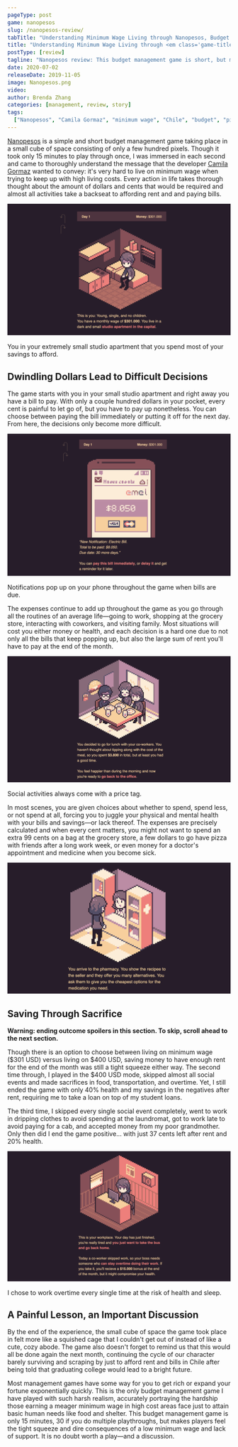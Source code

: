 ```yaml
---
pageType: post
game: nanopesos
slug: /nanopesos-review/
tabTitle: "Understanding Minimum Wage Living through Nanopesos, Budget Management Game"
title: "Understanding Minimum Wage Living through <em class='game-title'>Nanopesos</em>"
postType: [review]
tagline: "Nanopesos review: This budget management game is short, but makes players feel the tight squeeze and dire consequences of a low minimum wage and lack of support. It is no doubt worth a play—and a discussion."
date: 2020-07-02
releaseDate: 2019-11-05
image: Nanopesos.png
video:
author: Brenda Zhang
categories: [management, review, story]
tags:
  ["Nanopesos", "Camila Gormaz", "minimum wage", "Chile", "budget", "pixel art"]
---
```


[Nanopesos](https://laburatory.itch.io/nanopesos) is a simple and short budget management game taking place in a small cube of space consisting of only a few hundred pixels. Though it took only 15 minutes to play through once, I was immersed in each second and came to thoroughly understand the message that the developer [Camila Gormaz](https://twitter.com/Burasto) wanted to convey: it's very hard to live on minimum wage when trying to keep up with high living costs. Every action in life takes thorough thought about the amount of dollars and cents that would be required and almost all activities take a backseat to affording rent and and paying bills.

![Nanopesos small studio apartment with high rent][image0]

<figcaption>You in your extremely small studio apartment that you spend most of your savings to afford.</figcaption>

## Dwindling Dollars Lead to Difficult Decisions

The game starts with you in your small studio apartment and right away you have a bill to pay. With only a couple hundred dollars in your pocket, every cent is painful to let go of, but you have to pay up nonetheless. You can choose between paying the bill immediately or putting it off for the next day. From here, the decisions only become more difficult.

![Nanopesos bills to pay with low savings][image1]

<figcaption>Notifications pop up on your phone throughout the game when bills are due.</figcaption>

The expenses continue to add up throughout the game as you go through all the routines of an average life—going to work, shopping at the grocery store, interacting with coworkers, and visiting family. Most situations will cost you either money or health, and each decision is a hard one due to not only all the bills that keep popping up, but also the large sum of rent you'll have to pay at the end of the month.

![Nanopesos eating lunch with coworkers for a cost][image2]

<figcaption>Social activities always come with a price tag.</figcaption>

In most scenes, you are given choices about whether to spend, spend less, or not spend at all, forcing you to juggle your physical and mental health with your bills and savings—or lack thereof. The expenses are precisely calculated and when every cent matters, you might not want to spend an extra 99 cents on a bag at the grocery store, a few dollars to go have pizza with friends after a long work week, or even money for a doctor's appointment and medicine when you become sick.

![Nanopesos buying the cheapest medicine at a pharmacy for affordability][image3]

## Saving Through Sacrifice

**Warning: ending outcome spoilers in this section. To skip, scroll ahead to the next section.**

Though there is an option to choose between living on minimum wage ($301 USD) versus living on $400 USD, saving money to have enough rent for the end of the month was still a tight squeeze either way. The second time through, I played in the \$400 USD mode, skipped almost all social events and made sacrifices in food, transportation, and overtime. Yet, I still ended the game with only 40% health and my savings in the negatives after rent, requiring me to take a loan on top of my student loans.

The third time, I skipped every single social event completely, went to work in dripping clothes to avoid spending at the laundromat, got to work late to avoid paying for a cab, and accepted money from my poor grandmother. Only then did I end the game positive... with just 37 cents left after rent and 20% health.

![Nanopesos working overtime for a bit of extra pay but sacrificing health and sleep][image4]

<figcaption>I chose to work overtime every single time at the risk of health and sleep.</figcaption>

## A Painful Lesson, an Important Discussion

By the end of the experience, the small cube of space the game took place in felt more like a squished cage that I couldn't get out of instead of like a cute, cozy abode. The game also doesn't forget to remind us that this would all be done again the next month, continuing the cycle of our character barely surviving and scraping by just to afford rent and bills in Chile after being told that graduating college would lead to a bright future.

Most management games have some way for you to get rich or expand your fortune exponentially quickly. This is the only budget management game I have played with such harsh realism, accurately portraying the hardship those earning a meager minimum wage in high cost areas face just to attain basic human needs like food and shelter. This budget management game is only 15 minutes, 30 if you do multiple playthroughs, but makes players feel the tight squeeze and dire consequences of a low minimum wage and lack of support. It is no doubt worth a play—and a discussion.

[image0]: ../../../images/post/nanopesos/Nanopesos0.png
[image1]: ../../../images/post/nanopesos/Nanopesos1.png
[image2]: ../../../images/post/nanopesos/Nanopesos2.png
[image3]: ../../../images/post/nanopesos/Nanopesos3.png
[image4]: ../../../images/post/nanopesos/Nanopesos4.png

